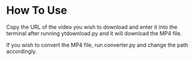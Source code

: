 # How To Use
Copy the URL of the video you wish to download and enter it into the terminal after running ytdownload.py and it will download the MP4 file.

If you wish to convert the MP4 file, run converter.py and change the path accordingly.
